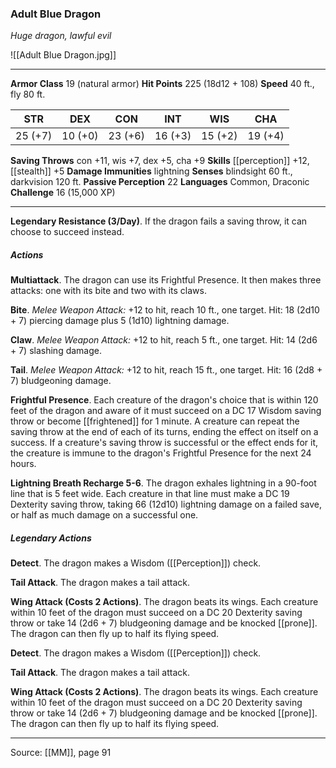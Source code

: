 ### Adult Blue Dragon
_Huge dragon, lawful evil_

![[Adult Blue Dragon.jpg]]




---

**Armor Class** 19 (natural armor)
**Hit Points** 225 (18d12 + 108)
**Speed** 40 ft., fly 80 ft.

| STR     | DEX     | CON     | INT     | WIS     | CHA     |
|---------|---------|---------|---------|---------|---------|
| 25 (+7) | 10 (+0) | 23 (+6) | 16 (+3) | 15 (+2) | 19 (+4) |

**Saving Throws** con +11, wis +7, dex +5, cha +9
**Skills** [[perception]] +12, [[stealth]] +5
**Damage Immunities** lightning
**Senses** blindsight 60 ft., darkvision 120 ft.
**Passive Perception** 22
**Languages** Common, Draconic
**Challenge** 16 (15,000 XP)

---

**Legendary Resistance (3/Day)**. If the dragon fails a saving throw, it can choose to succeed instead.

##### Actions
**Multiattack**. The dragon can use its Frightful Presence. It then makes three attacks: one with its bite and two with its claws.

**Bite**. _Melee Weapon Attack:_ +12 to hit, reach 10 ft., one target. Hit: 18 (2d10 + 7) piercing damage plus 5 (1d10) lightning damage.

**Claw**. _Melee Weapon Attack:_ +12 to hit, reach 5 ft., one target. Hit: 14 (2d6 + 7) slashing damage.

**Tail**. _Melee Weapon Attack:_ +12 to hit, reach 15 ft., one target. Hit: 16 (2d8 + 7) bludgeoning damage.

**Frightful Presence**. Each creature of the dragon's choice that is within 120 feet of the dragon and aware of it must succeed on a DC 17 Wisdom saving throw or become [[frightened]] for 1 minute. A creature can repeat the saving throw at the end of each of its turns, ending the effect on itself on a success. If a creature's saving throw is successful or the effect ends for it, the creature is immune to the dragon's Frightful Presence for the next 24 hours.

**Lightning Breath Recharge 5-6**. The dragon exhales lightning in a 90-foot line that is 5 feet wide. Each creature in that line must make a DC 19 Dexterity saving throw, taking 66 (12d10) lightning damage on a failed save, or half as much damage on a successful one.

##### Legendary Actions
**Detect**. The dragon makes a Wisdom ([[Perception]]) check.

**Tail Attack**. The dragon makes a tail attack.

**Wing Attack (Costs 2 Actions)**. The dragon beats its wings. Each creature within 10 feet of the dragon must succeed on a DC 20 Dexterity saving throw or take 14 (2d6 + 7) bludgeoning damage and be knocked [[prone]]. The dragon can then fly up to half its flying speed.

**Detect**. The dragon makes a Wisdom ([[Perception]]) check.

**Tail Attack**. The dragon makes a tail attack.

**Wing Attack (Costs 2 Actions)**. The dragon beats its wings. Each creature within 10 feet of the dragon must succeed on a DC 20 Dexterity saving throw or take 14 (2d6 + 7) bludgeoning damage and be knocked [[prone]]. The dragon can then fly up to half its flying speed.


---

Source: [[MM]], page 91